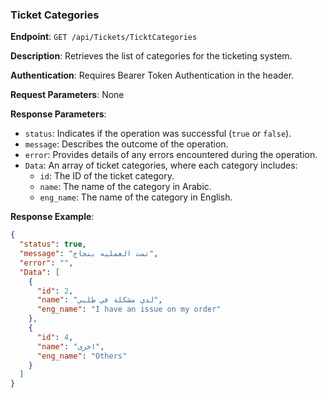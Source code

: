 ### Ticket Categories

**Endpoint**: `GET /api/Tickets/TicktCategories`

**Description**: Retrieves the list of categories for the ticketing system.

**Authentication**: Requires Bearer Token Authentication in the header.

**Request Parameters**: None

**Response Parameters**:
- `status`: Indicates if the operation was successful (`true` or `false`).
- `message`: Describes the outcome of the operation.
- `error`: Provides details of any errors encountered during the operation.
- `Data`: An array of ticket categories, where each category includes:
  - `id`: The ID of the ticket category.
  - `name`: The name of the category in Arabic.
  - `eng_name`: The name of the category in English.

**Response Example**:
```json
{
  "status": true,
  "message": "تمت العمليه بنجاح",
  "error": "",
  "Data": [
    {
      "id": 2,
      "name": "لدي مشكلة في طلبي",
      "eng_name": "I have an issue on my order"
    },
    {
      "id": 4,
      "name": "اخرى",
      "eng_name": "Others"
    }
  ]
}
```

